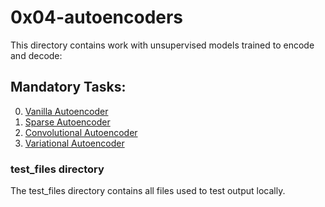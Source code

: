 # 0x04-autoencoders
This directory contains work with unsupervised models trained to encode and decode:

## Mandatory Tasks:
0. [Vanilla Autoencoder](/unsupervised_learning/0x04-autoencoders/0-vanilla.py)
1. [Sparse Autoencoder](/unsupervised_learning/0x04-autoencoders/1-sparse.py)
2. [Convolutional Autoencoder](/unsupervised_learning/0x04-autoencoders/2-convolutional.py)
3. [Variational Autoencoder](/unsupervised_learning/0x04-autoencoders/3-variational.py)

### test_files directory
The test_files directory contains all files used to test output locally.
